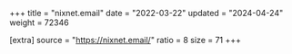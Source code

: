 +++
title = "nixnet.email"
date = "2022-03-22"
updated = "2024-04-24"
weight = 72346

[extra]
source = "https://nixnet.email/"
ratio = 8
size = 71
+++
